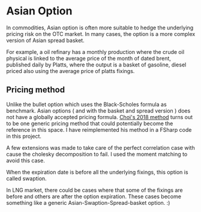 # Asian Option

In commodities, Asian option is often more suitable to hedge the underlying pricing risk on the OTC market. 
In many cases, the option is a more complex version of Asian spread basket.

For example, a oil refinary has a monthly production where the crude oil physical is linked to the average price of the month of dated brent, 
published daily by Platts, where the output is a basket of gasoline, diesel priced also using the average price of platts fixings.  

## Pricing method

Unlike the bullet option which uses the Black-Scholes formula as benchmark. Asian options ( and with the basket and spread version ) does not 
have a globally accepted pricing formula. [Choi's 2018 method](https://github.com/PyFE/SumBSM-R) turns out to be one generic pricing method that could potentially become the reference
in this space. I have reimplemented his method in a FSharp code in this project. 

A few extensions was made to take care of the perfect correlation case with cause the cholesky decomposition to fail. I used the moment matching to avoid this case. 

When the expiration date is before all the underlying fixings, this option is called swaption. 

In LNG market, there could be cases where that some of the fixings are before and others are after the option expiration. These cases become something
like a generic Asian-Swaption-Spread-basket option. :) 
